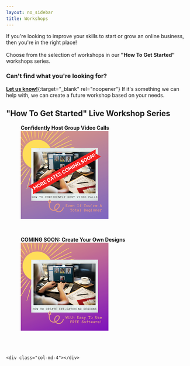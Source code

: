 ```yaml
---
layout: no_sidebar
title: Workshops
---
```


If you're looking to improve your skills to start or grow an online business, then you're in the right place!
<br><br>
Choose from the selection of workshops in our **"How To Get Started"** workshops series.
<br>
### Can't find what you're looking for?
[**Let us know!**](mailto:support@inspiringlifedesign.com){:target="_blank" rel="noopener"} If it's something we can help with, we can create a future workshop based on your needs.

## "How To Get Started" Live Workshop Series

<div class="row">
  <div class="col-md-4">
  <figure>
  <figcaption><b>Confidently Host Group Video Calls</b></figcaption>
<a href="https://events.mindmint.com/6017/66372/how-to-use-video-calls-for-your-online-mastermind-even-if-youre-a-total-beginner">
  <img src="/i/shop/workshops/video-calls-workshop.png" alt="How To Confidently Host Video Calls Workshop"></a>
</figure>
<br>
</div>

  <div class="col-md-4">
  <figure>
  <figcaption><b>COMING SOON: Create Your Own Designs</b></figcaption>
<!-- <a href="/shop/shop-va"> -->
  <img src="/i/shop/workshops/design-workshop.png" alt="How To Create Eye-Catching Designs Workshop">
  <!-- </a> -->
</figure>
<br>
</div>

  <div class="col-md-4">
<br>
  </div>
</div>

<div class="row">
  <div class="col-md-4">
</div>

  <div class="col-md-4"></div>
  
    <div class="col-md-4"></div>
</div>    


